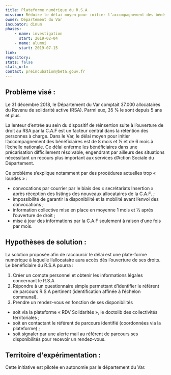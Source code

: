 ```yaml
---
title: Plateforme numérique du R.S.A
mission: Réduire le délai moyen pour initier l’accompagnement des bénéficiaires du R.S.A
owner: Département du Var
incubator: dinum 
phases:
    - name: investigation
      start: 2019-02-04
    - name: alumni
      start: 2019-07-15
link:
repository: 
stats: false 
stats_url: 
contact: preincubation@beta.gouv.fr
---
```


## Problème visé :
Le 31 décembre 2018, le Département du Var comptait 37.000 allocataires du Revenu de solidarité active (RSA). Parmi eux, 35 % le sont depuis 5 ans et plus.

La lenteur d’entrée au sein du dispositif de réinsertion suite à l’ouverture de droit au RSA par la C.A.F est un facteur central dans la rétention des personnes à charge.
Dans le Var, le délai moyen pour initier l’accompagnement des bénéficiaires est de 8 mois et 1⁄2 et de 6 mois à l’échelle nationale.
Ce délai enferme les bénéficiaires dans une précarisation difficilement résolvable, engendrant par ailleurs des situations nécessitant un recours plus important aux services d’Action Sociale du Département.

Ce problème s’explique notamment par des procédures actuelles trop « lourdes » :
- convocations par courrier par le biais des « secrétariats Insertion » après réception des listings des nouveaux allocataires de la C.A.F. ;
- impossibilité de garantir la disponibilité et la mobilité avant l’envoi des convocations ;
- information collective mise en place en moyenne 1 mois et 1⁄2 après l’ouverture de droit ;
- mise à jour des informations par la C.A.F seulement à raison d’une fois par mois.

## Hypothèses de solution : 
La solution proposée afin de raccourcir le délai est une plate-forme numérique à laquelle l’allocataire aura accès dès l’ouverture de ses droits.
Le bénéficiaire du R.S.A pourra :
1. Créer un compte personnel et obtenir les informations légales concernant le R.S.A
2. Répondre à un questionnaire simple permettant d’identifier le référent de parcours R.S.A
pertinent (identification affinée à l’échelon communal).
3. Prendre un rendez-vous en fonction de ses disponibilités
- soit via la plateforme « RDV Solidarités », le doctolib des collectivités territoriales ;
- soit en contactant le référent de parcours identifié (coordonnées via la plateforme) ;
- soit signaler par une alerte mail au référent de parcours ses disponibilités pour recevoir un rendez-vous.

## Territoire d'expérimentation : 
Cette initiative est pilotée en autonomie par le département du Var.
